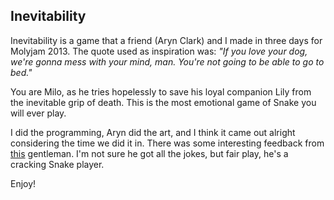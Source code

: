 <h2>Inevitability</h2>

Inevitability is a game that a friend (Aryn Clark) and I made in three days for Molyjam 2013. The quote used as inspiration was: *"If you love your dog, we're gonna mess with your mind, man. You're not going to be able to go to bed."*

You are Milo, as he tries hopelessly to save his loyal companion Lily from the inevitable grip of death. This is the most emotional game of Snake you will ever play.

I did the programming, Aryn did the art, and I think it came out alright considering the time we did it in. There was some interesting feedback from [this](https://www.youtube.com/watch?v=rFA8I9F9am4) gentleman. I'm not sure he got all the jokes, but fair play, he's a cracking Snake player.

Enjoy!